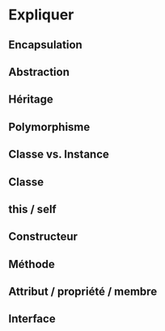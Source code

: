 # Expliquer
## Encapsulation
## Abstraction
## Héritage
## Polymorphisme
## Classe vs. Instance
## Classe
## this / self
## Constructeur
## Méthode
## Attribut / propriété / membre
## Interface